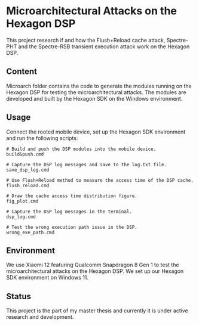 # Microarchitectural Attacks on the Hexagon DSP
This project research if and how the Flush+Reload cache attack, Spectre-PHT and the Spectre-RSB transient execution attack work on the Hexagon DSP.

## Content
Microarch folder contains the code to generate the modules running on the Hexagon DSP for testing the microarchitectural attacks. The modules are developed and built by the Hexagon SDK on the Windows environment.

## Usage
Connect the rooted mobile device, set up the Hexagon SDK environment and run the following scripts:
```
# Build and push the DSP modules into the mobile device.
build&push.cmd

# Capture the DSP log messages and save to the log.txt file.
save_dsp_log.cmd

# Use Flush+Reload method to measure the access time of the DSP cache.
flush_reload.cmd

# Draw the cache access time distribution figure.
fig_plot.cmd

# Capture the DSP log messages in the terminal.
dsp_log.cmd

# Test the wrong execution path issue in the DSP.
wrong_exe_path.cmd
```

## Environment
We use Xiaomi 12 featuring Qualcomm Snapdragon 8 Gen 1 to test the microarchitectural attacks on the Hexagon DSP. We set up our Hexagon SDK environment on Windows 11.

## Status
This project is the part of my master thesis and currently it is under active research and development.
